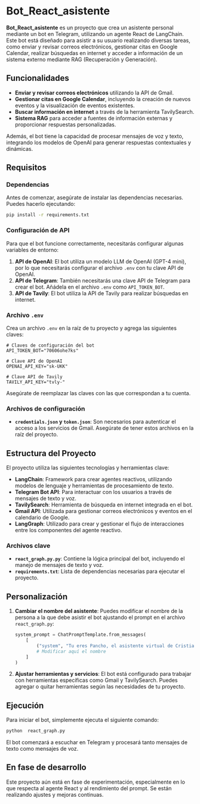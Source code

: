 # Bot_React_asistente

**Bot_React_asistente** es un proyecto que crea un asistente personal mediante un bot en Telegram, utilizando un agente React de LangChain. Este bot está diseñado para asistir a su usuario realizando diversas tareas, como enviar y revisar correos electrónicos, gestionar citas en Google Calendar, realizar búsquedas en internet y acceder a información de un sistema externo mediante RAG (Recuperación y Generación).

## Funcionalidades

- **Enviar y revisar correos electrónicos** utilizando la API de Gmail.
- **Gestionar citas en Google Calendar**, incluyendo la creación de nuevos eventos y la visualización de eventos existentes.
- **Buscar información en internet** a través de la herramienta TavilySearch.
- **Sistema RAG** para acceder a fuentes de información externas y proporcionar respuestas personalizadas.

Además, el bot tiene la capacidad de procesar mensajes de voz y texto, integrando los modelos de OpenAI para generar respuestas contextuales y dinámicas.

## Requisitos

### Dependencias
Antes de comenzar, asegúrate de instalar las dependencias necesarias. Puedes hacerlo ejecutando:

```bash
pip install -r requirements.txt
```

### Configuración de API

Para que el bot funcione correctamente, necesitarás configurar algunas variables de entorno:

1. **API de OpenAI**: El bot utiliza un modelo LLM de OpenAI (GPT-4 mini), por lo que necesitarás configurar el archivo `.env` con tu clave API de OpenAI.
2. **API de Telegram**: También necesitarás una clave API de Telegram para crear el bot. Añádela en el archivo `.env` como `API_TOKEN_BOT`.
3. **API de Tavily**: El bot utiliza la API de Tavily para realizar búsquedas en internet.

### Archivo `.env`
Crea un archivo `.env` en la raíz de tu proyecto y agrega las siguientes claves:

```
# Claves de configuración del bot
API_TOKEN_BOT="70606ohe7ks"

# Clave API de OpenAI
OPENAI_API_KEY="sk-UKK"

# Clave API de Tavily
TAVILY_API_KEY="tvly-"
```

Asegúrate de reemplazar las claves con las que correspondan a tu cuenta.

### Archivos de configuración
- **`credentials.json` y `token.json`**: Son necesarios para autenticar el acceso a los servicios de Gmail. Asegúrate de tener estos archivos en la raíz del proyecto.

## Estructura del Proyecto

El proyecto utiliza las siguientes tecnologías y herramientas clave:

- **LangChain**: Framework para crear agentes reactivos, utilizando modelos de lenguaje y herramientas de procesamiento de texto.
- **Telegram Bot API**: Para interactuar con los usuarios a través de mensajes de texto y voz.
- **TavilySearch**: Herramienta de búsqueda en internet integrada en el bot.
- **Gmail API**: Utilizada para gestionar correos electrónicos y eventos en el calendario de Google.
- **LangGraph**: Utilizado para crear y gestionar el flujo de interacciones entre los componentes del agente reactivo.

### Archivos clave

- **`react_graph.py.py`**: Contiene la lógica principal del bot, incluyendo el manejo de mensajes de texto y voz.
- **`requirements.txt`**: Lista de dependencias necesarias para ejecutar el proyecto.

## Personalización

1. **Cambiar el nombre del asistente**: Puedes modificar el nombre de la persona a la que debe asistir el bot ajustando el prompt en el archivo `react_graph.py`:
   
   ```python
   system_prompt = ChatPromptTemplate.from_messages(
       [
           ("system", "Tu eres Pancho, el asistente virtual de Cristian Montoya."),
           # Modificar aquí el nombre
       ]
   )
   ```

2. **Ajustar herramientas y servicios**: El bot está configurado para trabajar con herramientas específicas como Gmail y TavilySearch. Puedes agregar o quitar herramientas según las necesidades de tu proyecto.

## Ejecución

Para iniciar el bot, simplemente ejecuta el siguiente comando:

```bash
python  react_graph.py
```

El bot comenzará a escuchar en Telegram y procesará tanto mensajes de texto como mensajes de voz.

## En fase de desarrollo

Este proyecto aún está en fase de experimentación, especialmente en lo que respecta al agente React y al rendimiento del prompt. Se están realizando ajustes y mejoras continuas.

